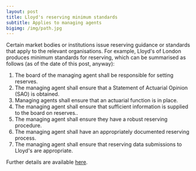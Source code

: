 ```yaml
---
layout: post
title: Lloyd's reserving minimum standards
subtitle: Applies to managing agents
bigimg: /img/path.jpg
---
```


Certain market bodies or institutions issue reserving guidance or standards that apply to the relevant organisations. For example, Lloyd's of London produces minimum standards for reserving, which can be summarised as follows (as of the date of this post, anyway):

1. The board of the managing agent shall be responsible for setting reserves.
2. The managing agent shall ensure that a Statement of Actuarial Opinion (SAO) is obtained.
3. Managing agents shall ensure that an actuarial function is in place.
4. The managing agent shall ensure that sufficient information is supplied to the board on reserves..
5. The managing agent shall ensure they have a robust reserving procedure.
6. The managing agent shall have an appropriately documented reserving process.
7. The managing agent shall ensure that reserving data submissions to Lloyd's are appropriate.

Further details are available [here](https://www.lloyds.com/the-market/operating-at-lloyds/resources/reserving-guidance).
